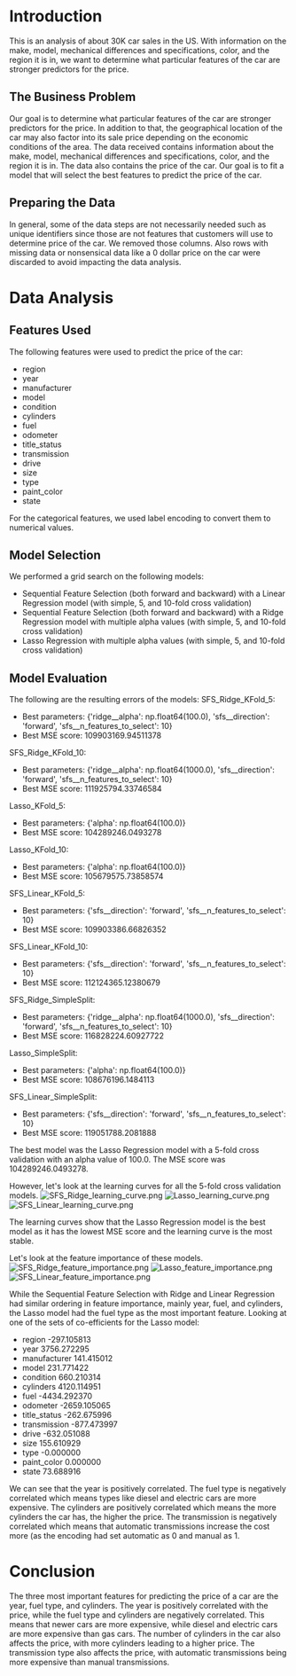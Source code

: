 # Introduction
This is an analysis of about 30K car sales in the US. With information on the make, model, mechanical differences and specifications, color, and the region it is in, we want to determine what particular features of the car are stronger predictors for the price. 
## The Business Problem
Our goal is to determine what particular features of the car are stronger predictors for the price. In addition to that, the geographical location of the car may also factor into its sale price depending on the economic conditions of the area. The data received contains information about the make, model, mechanical differences and specifications, color, and the region it is in. The data also contains the price of the car. Our goal is to fit a model that will select the best features to predict the price of the car.
## Preparing the Data
In general, some of the data steps are not necessarily needed such as unique identifiers since those are not features that customers will use to determine price of the car. We removed those columns. Also rows with missing data or nonsensical data like a 0 dollar price on the car were discarded to avoid impacting the data analysis.

# Data Analysis

## Features Used
The following features were used to predict the price of the car:
- region
- year
- manufacturer
- model
- condition
- cylinders
- fuel
- odometer
- title_status
- transmission
- drive
- size
- type
- paint_color
- state

For the categorical features, we used label encoding to convert them to numerical values.

## Model Selection
We performed a grid search on the following models:
- Sequential Feature Selection (both forward and backward) with a Linear Regression model (with simple, 5, and 10-fold cross validation)
- Sequential Feature Selection (both forward and backward) with a Ridge Regression model with multiple alpha values (with simple, 5, and 10-fold cross validation)
- Lasso Regression with multiple alpha values (with simple, 5, and 10-fold cross validation)

## Model Evaluation
The following are the resulting errors of the models:
SFS_Ridge_KFold_5:
- Best parameters: {'ridge__alpha': np.float64(100.0), 'sfs__direction': 'forward', 'sfs__n_features_to_select': 10}
- Best MSE score: 109903169.94511378

SFS_Ridge_KFold_10:
- Best parameters: {'ridge__alpha': np.float64(1000.0), 'sfs__direction': 'forward', 'sfs__n_features_to_select': 10}
- Best MSE score: 111925794.33746584

Lasso_KFold_5:
- Best parameters: {'alpha': np.float64(100.0)}
- Best MSE score: 104289246.0493278

Lasso_KFold_10:
- Best parameters: {'alpha': np.float64(100.0)}
- Best MSE score: 105679575.73858574

SFS_Linear_KFold_5:
- Best parameters: {'sfs__direction': 'forward', 'sfs__n_features_to_select': 10}
- Best MSE score: 109903386.66826352

SFS_Linear_KFold_10:
- Best parameters: {'sfs__direction': 'forward', 'sfs__n_features_to_select': 10}
- Best MSE score: 112124365.12380679

SFS_Ridge_SimpleSplit:
- Best parameters: {'ridge__alpha': np.float64(1000.0), 'sfs__direction': 'forward', 'sfs__n_features_to_select': 10}
- Best MSE score: 116828224.60927722

Lasso_SimpleSplit:
- Best parameters: {'alpha': np.float64(100.0)}
- Best MSE score: 108676196.1484113

SFS_Linear_SimpleSplit:
- Best parameters: {'sfs__direction': 'forward', 'sfs__n_features_to_select': 10}
- Best MSE score: 119051788.2081888

The best model was the Lasso Regression model with a 5-fold cross validation with an alpha value of 100.0. The MSE score was 104289246.0493278.

However, let's look at the learning curves for all the 5-fold cross validation models.
![SFS_Ridge_learning_curve.png](images/SFS_Ridge_learning_curve.png)
![Lasso_learning_curve.png](images/Lasso_learning_curve.png)
![SFS_Linear_learning_curve.png](images/SFS_Linear_learning_curve.png)

The learning curves show that the Lasso Regression model is the best model as it has the lowest MSE score and the learning curve is the most stable.

Let's look at the feature importance of these models.
![SFS_Ridge_feature_importance.png](images/SFS_Ridge_feature_importance.png)
![Lasso_feature_importance.png](images/Lasso_feature_importance.png)
![SFS_Linear_feature_importance.png](images/SFS_Linear_feature_importance.png)

While the Sequential Feature Selection with Ridge and Linear Regression had similar ordering in feature importance, mainly year, fuel, and cylinders, the Lasso model had the fuel type as the most important feature.
Looking at one of the sets of co-efficients for the Lasso model:

- region          -297.105813
- year            3756.272295
- manufacturer     141.415012
- model            231.771422
- condition        660.210314
- cylinders       4120.114951
- fuel           -4434.292370
- odometer       -2659.105065
- title_status    -262.675996
- transmission    -877.473997
- drive           -632.051088
- size             155.610929
- type              -0.000000
- paint_color        0.000000
- state             73.688916

We can see that the year is positively correlated. 
The fuel type is negatively correlated which means types like diesel and electric cars are more expensive.
The cylinders are positively correlated which means the more cylinders the car has, the higher the price.
The transmission is negatively correlated which means that automatic transmissions increase the cost more (as the encoding had set automatic as 0 and manual as 1.

# Conclusion
The three most important features for predicting the price of a car are the year, fuel type, and cylinders. The year is positively correlated with the price, while the fuel type and cylinders are negatively correlated. This means that newer cars are more expensive, while diesel and electric cars are more expensive than gas cars. The number of cylinders in the car also affects the price, with more cylinders leading to a higher price. The transmission type also affects the price, with automatic transmissions being more expensive than manual transmissions.